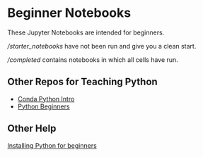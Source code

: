 # Beginner Notebooks

These Jupyter Notebooks are intended for beginners.

*/starter_notebooks* have not been run and give you a clean start.

*/completed* contains notebooks in which all cells have run.

## Other Repos for Teaching Python

* [Conda Python Intro](https://github.com/macloo/conda-python-intro)
* [Python Beginners](https://github.com/macloo/python-beginners)

## Other Help

[Installing Python for beginners](https://weimergeeks.com/wp/python/installing-python-for-beginners/)
